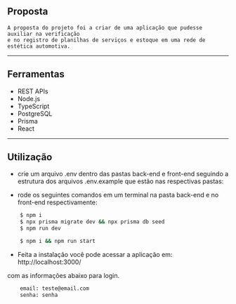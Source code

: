## Proposta

    A proposta do projeto foi a criar de uma aplicação que pudesse auxiliar na verificação 
    e no registro de planilhas de serviços e estoque em uma rede de estética automotiva.

---

## Ferramentas

- REST APIs
- Node.js
- TypeScript
- PostgreSQL
- Prisma
- React

---

## Utilização

- crie um arquivo .env dentro das pastas back-end e front-end seguindo a estrutura dos arquivos .env.example que estão nas respectivas pastas:

- rode os seguintes comandos em um terminal na pasta back-end e no front-end respectivamente:

```bash
    $ npm i
    $ npx prisma migrate dev && npx prisma db seed
    $ npm run dev
```
```bash 
    $ npm i && npm run start
```

- Feita a instalação você pode acessar a aplicação em: 
http://localhost:3000/

com as informações abaixo para login.

```bash
    email: teste@email.com
    senha: senha
```

